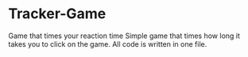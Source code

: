 # Tracker-Game
Game that times your reaction time
Simple game that times how long it takes you to click on the game. All code is written in one file.
